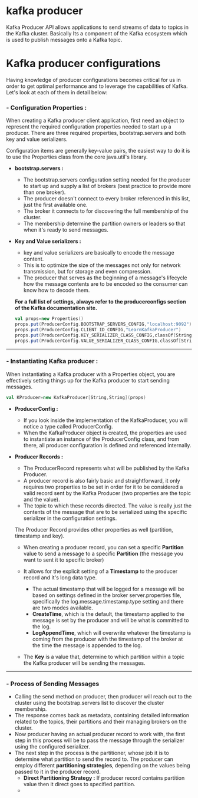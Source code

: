 # kafka producer
Kafka Producer API allows applications to send streams of data to topics in the Kafka cluster. Basically Its a component of the Kafka ecosystem which is used to publish messages onto a Kafka topic.

# Kafka producer configurations
Having knowledge of producer configurations becomes critical for us in order to get optimal performance and to leverage the capabilities of Kafka. Let's look at each of them in detail below:

### - Configuration Properties : 
When creating a Kafka producer client application, first need an object to represent the required configuration properties needed to start up a producer. There are three required properties, bootstrap.servers and both key and value serializers.

Configuration items are generally key‑value pairs, the easiest way to do it is to use the Properties class from the core java.util's library.

 - **bootstrap.servers :** 
	 - The bootstrap.servers configuration setting needed for the producer to start up and supply a list of brokers (best practice to provide more than one broker).
	 - The producer doesn't connect to every broker referenced in this list, just the first available one.
	 - The broker it connects to for discovering the full membership of the cluster.
	 - The membership  determine the partition owners or leaders so that when it's ready to send messages.
	 
 - **Key and Value serializers :**
	 - key and value serializers are basically to encode the message content.
	 - This is to optimize the size of the messages not only for network transmission, but for storage and even compression.
	 - The producer that serves as the beginning of a message's lifecycle how the message contents are to be encoded so the consumer can know how to decode them.

	**For a full list of settings, always refer to the producerconfigs section of the Kafka documentation site.**

	```scala
	val props=new Properties()
	props.put(ProducerConfig.BOOTSTRAP_SERVERS_CONFIG,"localhost:9092")
	props.put(ProducerConfig.CLIENT_ID_CONFIG,"LearnKafkaProducer")
	props.put(ProducerConfig.KEY_SERIALIZER_CLASS_CONFIG,classOf[StringSerializer].getName)
	props.put(ProducerConfig.VALUE_SERIALIZER_CLASS_CONFIG,classOf[StringSerializer].getName)
	```
	 
------------



### - Instantiating Kafka producer :
When instantiating a Kafka producer with a Properties object, you are effectively setting things up for the Kafka producer to start sending messages.
```scala
val KProducer=new KafkaProducer[String,String](props)
```

 - **ProducerConfig :**
	 -  If you look inside the implementation of the KafkaProducer, you will notice a type called ProducerConfig. 
	 - When the KafkaProducer object is created, the properties are used to instantiate an instance of the ProducerConfig class, and from there, all producer configuration is defined and referenced internally.
 
 - **Producer Records :** 
	 - The ProducerRecord represents what will be published by the Kafka Producer.
	 - A producer record is also fairly basic and straightforward, it only requires two properties to be set in order for it to be considered a valid record sent by the Kafka Producer (two properties are the topic and the value).
	 - The topic to which these records directed. The value is really just the contents of the message that are to be serialized using the specific serializer in the configuration settings. 
	 
	 The Producer Record provides other properties as well (partition,  timestamp and key). 
	 
	 - When creating a producer record, you can set a specific **Partition** value to send a message to a specific **Partition** (the message you want to sent it to specific broker)
	 - It allows for the explicit setting of a **Timestamp** to the producer record and it's long data type.
		- The actual timestamp that will be logged for a message will be based on settings defined in the broker server.properties file, specifically the log.message.timestamp.type setting and there are two modes available.
		- **CreateTime**, which is the default, the timestamp applied to the message is set by the producer and will be what is committed to the log.
		- **LogAppendTime**, which will overwrite whatever the timestamp is coming from the producer with the timestamp of the broker at the time the message is appended to the log.
	
	 - The **Key** is a value that,  determine to which
	   partition within a topic the Kafka producer will be sending the
	   messages.

------------


### - Process of Sending Messages

 - Calling the send method on producer, then producer will reach out to the cluster using the bootstrap.servers list to discover the cluster membership.
 - The response comes back as metadata, containing detailed information related to the topics, their partitions and their managing brokers on the cluster.
 - Now producer having an actual producer record to work with, the first step in this process will be to pass the message through the serializer using the configured serializer.
 - The next step in the process is the partitioner, whose job it is to determine what partition to send the record to. The producer can employ different **partitioning strategies**, depending on the values being passed to it in the producer record.
	 - **Direct Partitioning Strategy :** If producer record contains partition value then it direct goes to specified partition.
	 - 

<!--stackedit_data:
eyJoaXN0b3J5IjpbLTE5MzczNTE4MDUsLTE2MTY2Mjg4MTYsLT
EwMjgwNjI5MjUsMTgwMzM1NDUyNiwtNDI2NzU5NjgzLC0xMjU3
MTAxMDM1LDE2Mzg5MjM5MDMsLTE1ODk3ODY1MTgsNjExMDA5Mz
YzLDExNjg0OTgyMDIsNzUyMjQ5NzE1LC0yODg0MDY0ODcsMTYx
NzQ5NTc0NCwzNjI2MTk0ODEsMTYyNDM0MzA0MCwyMDM1ODIxNT
M0LC0xMjk4MTEyMzE0LC00NDUyMzA3MzAsLTk2OTk1OTM2LC0x
NjYwNTQ5MzY5XX0=
-->